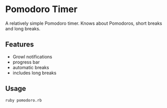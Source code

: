 Pomodoro Timer
==============

A relatively simple Pomodoro timer. Knows about Pomodoros, short breaks and long breaks.

Features
--------

* Growl notifications
* progress bar
* automatic breaks
* includes long breaks

Usage
-----

    ruby pomodoro.rb
